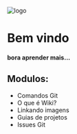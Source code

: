 
![logo](https://cdn-icons-png.flaticon.com/512/4257/4257483.png)

# Bem vindo 

#### bora aprender mais...

## Modulos:

* Comandos Git
* O que é Wiki?
* Linkando imagens
* Guias de projetos
* Issues Git

